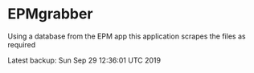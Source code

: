 # EPMgrabber
Using a database from the EPM app this application scrapes the files as required


Latest backup: Sun Sep 29 12:36:01 UTC 2019
